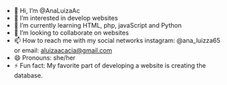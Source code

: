 - 👋 Hi, I’m @AnaLuizaAc
- 👀 I’m interested in develop websites
- 🌱 I’m currently learning HTML, php, javaScript and Python
- 💞️ I’m looking to collaborate on websites
- 📫 How to reach me with my social networks instagram: @ana_luizza65 or email: aluizaacacia@gmail.com
- 😄 Pronouns: she/her
- ⚡ Fun fact: My favorite part of developing a website is creating the database.

<!---
AnaLuizaAc/AnaLuizaAc is a ✨ special ✨ repository because its `README.md` (this file) appears on your GitHub profile.
You can click the Preview link to take a look at your changes.
--->
